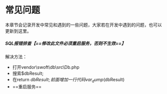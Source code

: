 # 常见问题
本章节会记录开发中常见和遇到的一些问题，大家若在开发中遇到的问题，也可以更新到这里。

##### SQL报错排查【==修改此文件必须重启服务，否则不生效==】
解决方法：
* 打开vendor\swoft\db\src\Db.php 
* 搜索$dbResult; 
* 在return $dbResult; 前面增加一行代码var_dump($dbResult)
* ==重启服务==
